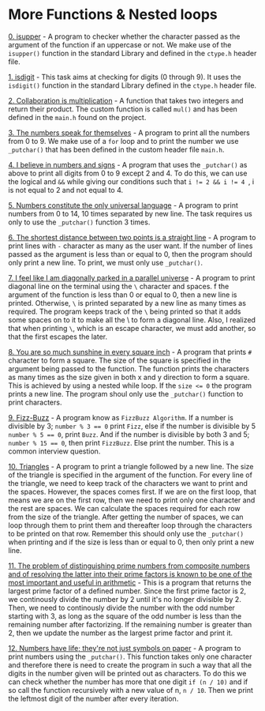 # More Functions & Nested loops

[0. isupper](./0-isupper.c) - A program to checker whether the character passed as the argument of the function if an uppercase or not. We make use of the `isupper()` function in the standard Library and defined in the `ctype.h` header file.

[1. isdigit](./1-isdigit.c) - This task aims at checking for digits (0 through 9). It uses the `isdigit()` function in the standard Library defined in the `ctype.h` header file.

[2. Collaboration is multiplication](./2-mul.c) - A function that takes two integers and return their product. The custom function is called `mul()` and has been defined in the `main.h` found on the project.

[3. The numbers speak for themselves](./3-print_numbers.c) - A program to print all the numbers from 0 to 9. We make use of a `for` loop and to print the number we use `_putchar()` that has been defined in the custom header file `main.h`.

[4. I believe in numbers and signs](./4-print_most_numbers.c) - A program that uses the `_putchar()` as above to print all digits from 0 to 9 except 2 and 4. To do this, we can use the logical and `&&` while giving our conditions such that `i != 2 && i != 4 `, i is not equal to 2 and not equal to 4.

[5. Numbers constitute the only universal language](./5-more_numbers.c) - A program to print numbers from 0 to 14, 10 times separated by new line. The task requires us only to use the `_putchar()` function 3 times.

[6. The shortest distance between two points is a straight line](./6-print_line.c) - A program to print lines with `-` character as many as the user want. If the number of lines passed as the argument is less than or equal to 0, then the program should only print a new line. To print, we must only use `_putchar()`.

[7. I feel like I am diagonally parked in a parallel universe](./7-print_diagonal.c) - A program to print diagonal line on the terminal using the `\` character and spaces. f the argument of the function is less than 0 or equal to 0, then a new line is printed. Otherwise, `\` is printed separated by a new line as many times as required. The program keeps track of the `\` being printed so that it adds some spaces on to it to make all the \ to form a diagonal line. Also, I realized that when printing `\`, which is an escape character, we must add another, so that the first escapes the later.

[8. You are so much sunshine in every square inch](./8-print_square.c) - A program that prints `#` character to form a square. The size of the square is specified in the argument being passed to the function. The function prints the characters as many times as the size given in both x and y direction to form a square. This is achieved by using a nested while loop. If the `size <= 0` the program prints a new line. The program shoul only use the `_putchar()` function to print characters.

[9. Fizz-Buzz](./9-fizz_buzz.c) - A program know as `FizzBuzz Algorithm`. If a number is divisible by 3; `number % 3 == 0` print `Fizz`, else if the number is divisible by 5 `number % 5 == 0`, print `Buzz`. And if the number is divisible by both 3 and 5; `number % 15 == 0`, then print `FizzBuzz`. Else print the number. This is a common interview question.

[10. Triangles](./10-print_triangle.c) - A program to print a triangle followed by a new line. The size of the triangle is specified in the argument of the function. For every line of the triangle, we need to keep track of the characters we want to print and the spaces. However, the spaces comes first. If we are on the first loop, that means we are on the first row, then we need to print only one character and the rest are spaces. We can calculate the spaces required for each row from the size of the triangle. After getting the number of spaces, we can loop through them to print them and thereafter loop through the characters to be printed on that row. Remember this should only use the `_putchar()` when printing and if the size is less than or equal to 0, then only print a new line.

[11. The problem of distinguishing prime numbers from composite numbers and of resolving the latter into their prime factors is known to be one of the most important and useful in arithmetic](./100-prime_factor.c) - This is a program that returns the largest prime factor of a defined number. Since the first prime factor is 2, we continously divide the number by 2 until it's no longer divisible by 2. Then, we need to continously divide the number with the odd number starting with 3, as long as the square of the odd number is less than the remaining number after factorizing. If the remaining number is greater than 2, then we update the number as the largest prime factor and print it.

[12. Numbers have life; they're not just symbols on paper](./101-print_number.c) - A program to print numbers using the `_putchar()`. This function takes only one character and therefore there is need to create the program in such a way that all the digits in the number given will be printed out as characters. To do this we can check whether the number has more that one digit `if (n / 10)` and if so call the function recursively with a new value of n, `n / 10`. Then we print the leftmost digit of the number after every iteration.


